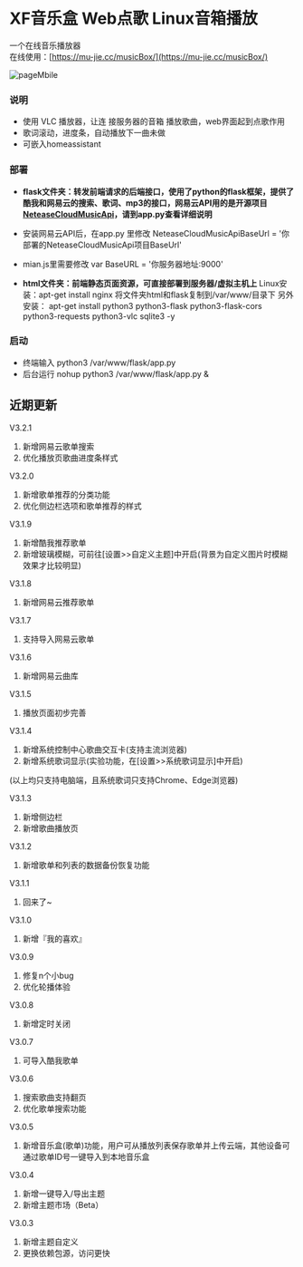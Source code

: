 # XF音乐盒 Web点歌 Linux音箱播放


一个在线音乐播放器<br>在线使用：[https://mu-jie.cc/musicBox/](https://mu-jie.cc/musicBox/)

![pageMbile](http://ali.mu-jie.cc/img/musicBoxUI.jpg)


### 说明
- 使用 VLC 播放器，让连 接服务器的音箱 播放歌曲，web界面起到点歌作用
- 歌词滚动，进度条，自动播放下一曲未做
- 可嵌入homeassistant

### 部署
- **flask文件夹：转发前端请求的后端接口，使用了python的flask框架，提供了酷我和网易云的搜索、歌词、mp3的接口，网易云API用的是开源项目[NeteaseCloudMusicApi](https://github.com/Binaryify/NeteaseCloudMusicApi)，请到app.py查看详细说明**
- 安装网易云API后，在app.py 里修改 NeteaseCloudMusicApiBaseUrl = '你部署的NeteaseCloudMusicApi项目BaseUrl'
- mian.js里需要修改 var BaseURL = '你服务器地址:9000'

- **html文件夹：前端静态页面资源，可直接部署到服务器/虚拟主机上**
Linux安装：apt-get install nginx
将文件夹html和flask复制到/var/www/目录下
另外安装：
apt-get install python3 python3-flask python3-flask-cors python3-requests python3-vlc sqlite3 -y

### 启动
- 终端输入 python3 /var/www/flask/app.py
- 后台运行 nohup python3 /var/www/flask/app.py &

## 近期更新
V3.2.1
1. 新增网易云歌单搜索
2. 优化播放页歌曲进度条样式

V3.2.0
1. 新增歌单推荐的分类功能
2. 优化侧边栏选项和歌单推荐的样式

V3.1.9
1. 新增酷我推荐歌单
2. 新增玻璃模糊，可前往[设置>>自定义主题]中开启(背景为自定义图片时模糊效果才比较明显)

V3.1.8
1. 新增网易云推荐歌单

V3.1.7
1. 支持导入网易云歌单

V3.1.6
1. 新增网易云曲库

V3.1.5
1. 播放页面初步完善

V3.1.4
1. 新增系统控制中心歌曲交互卡(支持主流浏览器)
2. 新增系统歌词显示(实验功能，在[设置>>系统歌词显示]中开启)

(以上均只支持电脑端，且系统歌词只支持Chrome、Edge浏览器)

V3.1.3
1. 新增侧边栏
2. 新增歌曲播放页

V3.1.2
1. 新增歌单和列表的数据备份恢复功能

V3.1.1
1. 回来了~

V3.1.0
1. 新增『我的喜欢』

V3.0.9
1. 修复n个小bug
2. 优化轮播体验

V3.0.8
1. 新增定时关闭

V3.0.7
1. 可导入酷我歌单

V3.0.6
1. 搜索歌曲支持翻页
2. 优化歌单搜索功能

V3.0.5
1. 新增音乐盒(歌单)功能，用户可从播放列表保存歌单并上传云端，其他设备可通过歌单ID号一键导入到本地音乐盒

V3.0.4
1. 新增一键导入/导出主题
2. 新增主题市场（Beta）

V3.0.3
1. 新增主题自定义
2. 更换依赖包源，访问更快


